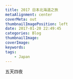 ```yaml
---
title: 2017 日本北海道之旅
metaAlignment: center
coverMeta: out
thumbnailImagePosition: left
date: 2017-01-20 22:49:45
categories: Blog
thumbnailImage:
coverImage:
keywords:
tags:
    - Japan
---
```

五天四夜

<!-- more -->
